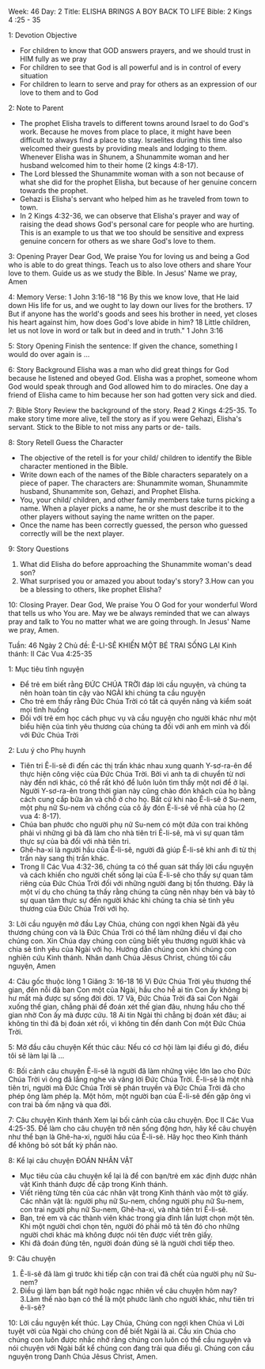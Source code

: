 Week: 46
Day: 2
Title: ELISHA BRINGS A BOY BACK TO LIFE
Bible: 2 Kings 4 :25 - 35

1: Devotion Objective
- For children to know that GOD answers prayers, and we should trust in HIM fully as we pray
- For children to see that God is all powerful and is in control of every situation
- For children to learn to serve and pray for others as an expression of our love to them and to God

2: Note to Parent
- The prophet Elisha travels to different towns around Israel to do God's work. Because he moves from place to place, it might have been difficult to always find a place to stay. Israelites during this time also welcomed their guests by providing meals and lodging to them. Whenever Elisha was in Shunem, a Shunammite woman and her husband welcomed him to their home (2 kings 4:8-17).
- The Lord blessed the Shunammite woman with a son not because of what she did for the prophet Elisha, but because of her genuine concern towards the prophet.
- Gehazi is Elisha's servant who helped him as he traveled from town to town.
- In 2 Kings 4:32-36, we can observe that Elisha's prayer and way of raising the dead shows God's personal care for people who are hurting. This is an example to us that we too should be sensitive and express genuine concern for others as we share God's love to them.

3: Opening Prayer
 Dear God, We praise You for loving us and being a God who is able to do great things. Teach us to also love others and share Your love to them. Guide us as we study the Bible. In Jesus' Name we pray, Amen

4: Memory Verse:
1 John 3:16-18 "16 By this we know love, that He laid down His life for us, and we ought to lay down our lives for the brothers. 17 But if anyone has the world's goods and sees his brother in need, yet closes his heart against him, how does God's love abide in him? 18 Little children, let us not love in word or talk but in deed and in truth." 1 John 3:16

5: Story Opening
Finish the sentence: If given the chance, something I would do over again is ...

6: Story Background
 Elisha was a man who did great things for God because he listened and obeyed God. Elisha was a prophet, someone whom God would speak through and God allowed him to do miracles. One day a friend of Elisha came to him because her son had gotten very sick and died.

7: Bible Story
Review the background of the story. Read 2 Kings 4:25-35. To make story time more alive, tell the story as if you were Gehazi, Elisha's servant. Stick to the Bible to not miss any parts or de- tails.


8: Story Retell
Guess the Character
- The objective of the retell is for your child/ children to identify the Bible character mentioned in the Bible.
- Write down each of the names of the Bible characters separately on a piece of paper. The characters are: Shunammite woman, Shunammite husband, Shunammite son, Gehazi, and Prophet Elisha.
- You, your child/ children, and other family members take turns picking a name. When a player picks a name, he or she must describe it to the other players without saying the name written on the paper.
- Once the name has been correctly guessed, the person who guessed correctly will be the next player.

9: Story Questions
1. What did Elisha do before approaching the Shunammite woman's dead son?
2. What surprised you or amazed you about today's story?
3.How can you be a blessing to others, like prophet Elisha?

10: Closing Prayer.
Dear God, We praise You O God for your wonderful Word that tells us who You are. May we be always reminded that we can always pray and talk to You no matter what we are going through. In Jesus' Name we pray, Amen.



Tuần: 46
Ngày 2
Chủ đề: Ê-LI-SÊ KHIẾN MỘT BÉ TRAI SỐNG LẠI
Kinh thánh: II Các Vua 4:25-35

1: Mục tiêu tĩnh nguyện
- Để trẻ em biết rằng ĐỨC CHÚA TRỜI đáp lời cầu nguyện, và chúng ta nên hoàn toàn tin cậy vào NGÀI khi chúng ta cầu nguyện
- Cho trẻ em thấy rằng Đức Chúa Trời có tất cả quyền năng và kiểm soát mọi tình huống
- Đối với trẻ em học cách phục vụ và cầu nguyện cho người khác như một biểu hiện của tình yêu thương của chúng ta đối với anh em mình và đối với Đức Chúa Trời

2: Lưu ý cho Phụ huynh
- Tiên tri Ê-li-sê đi đến các thị trấn khác nhau xung quanh Y-sơ-ra-ên để thực hiện công việc của Đức Chúa Trời. Bởi vì anh ta di chuyển từ nơi này đến nơi khác, có thể rất khó để luôn luôn tìm thấy một nơi để ở lại. Người Y-sơ-ra-ên trong thời gian này cũng chào đón khách của họ bằng cách cung cấp bữa ăn và chỗ ở cho họ. Bất cứ khi nào Ê-li-sê ở Su-nem, một phụ nữ Su-nem và chồng của cô ấy đón Ê-li-sê về nhà của họ (2 vua 4: 8-17).
- Chúa ban phước cho người phụ nữ Su-nem có một đứa con trai không phải vì những gì bà đã làm cho nhà tiên tri Ê-li-sê, mà vì sự quan tâm thực sự của bà đối với nhà tiên tri.
- Ghê-ha-xi là người hầu của Ê-li-sê, người đã giúp Ê-li-sê khi anh đi từ thị trấn này sang thị trấn khác.
- Trong II Các Vua 4:32-36, chúng ta có thể quan sát thấy lời cầu nguyện và cách khiến cho người chết sống lại của Ê-li-sê cho thấy sự quan tâm riêng của Đức Chúa Trời đối với những người đang bị tổn thương. Đây là một ví dụ cho chúng ta thấy rằng chúng ta cũng nên nhạy bén và bày tỏ sự quan tâm thực sự đến người khác khi chúng ta chia sẻ tình yêu thương của Đức Chúa Trời với họ.

3: Lời cầu nguyện mở đầu
 Lạy Chúa, chúng con ngợi khen Ngài đã yêu thương chúng con và là Đức Chúa Trời có thể làm những điều vĩ đại cho chúng con. Xin Chúa dạy chúng con cũng biết yêu thương người khác và chia sẻ tình yêu của Ngài với họ. Hướng dẫn chúng con khi chúng con nghiên cứu Kinh thánh. Nhân danh Chúa Jêsus Christ, chúng tôi cầu nguyện, Amen

4: Câu gốc thuộc lòng
1 Giăng 3: 16-18
16 Vì Đức Chúa Trời yêu thương thế gian, đến nỗi đã ban Con một của Ngài, hầu cho hễ ai tin Con ấy không bị hư mất mà được sự sống đời đời. 17 Vả, Đức Chúa Trời đã sai Con Ngài xuống thế gian, chẳng phải để đoán xét thế gian đâu, nhưng hầu cho thế gian nhờ Con ấy mà được cứu. 18 Ai tin Ngài thì chẳng bị đoán xét đâu; ai không tin thì đã bị đoán xét rồi, vì không tin đến danh Con một Đức Chúa Trời.

5: Mở đầu câu chuyện
Kết thúc câu: Nếu có cơ hội làm lại điều gì đó, điều tôi sẽ làm lại là ...

6: Bối cảnh câu chuyện
 Ê-li-sê là người đã làm những việc lớn lao cho Đức Chúa Trời vì ông đã lắng nghe và vâng lời Đức Chúa Trời. Ê-li-sê là một nhà tiên tri, người mà Đức Chúa Trời sẽ phán truyền và Đức Chúa Trời đã cho phép ông làm phép lạ. Một hôm, một người bạn của Ê-li-sê đến gặp ông vì con trai bà ốm nặng và qua đời.

7: Câu chuyện Kinh thánh
Xem lại bối cảnh của câu chuyện. Đọc II Các Vua 4:25-35. Để làm cho câu chuyện trở nên sống động hơn, hãy kể câu chuyện như thể bạn là Ghê-ha-xi, người hầu của  Ê-li-sê. Hãy học theo Kinh thánh để không bỏ sót bất kỳ phần nào.


8: Kể lại câu chuyện
ĐOÁN NHÂN VẬT
- Mục tiêu của câu chuyện kể lại là để con bạn/trẻ em xác định được nhân vật Kinh thánh được đề cập trong Kinh thánh.
- Viết riêng từng tên của các nhân vật trong Kinh thánh vào một tờ giấy. Các nhân vật là: người phụ nữ Su-nem, chồng người phụ nữ Su-nem, con trai người phụ nữ Su-nem, Ghê-ha-xi, và nhà tiên tri Ê-li-sê.
- Bạn, trẻ em và các thành viên khác trong gia đình lần lượt chọn một tên. Khi một người chơi chọn tên, người đó phải mô tả tên đó cho những người chơi khác mà không được nói tên được viết trên giấy.
- Khi đã đoán đúng tên, người đoán đúng sẽ là người chơi tiếp theo.

9: Câu chuyện
1. Ê-li-sê đã làm gì trước khi tiếp cận con trai đã chết của người phụ nữ Su-nem?
2. Điều gì làm bạn bất ngờ hoặc ngạc nhiên về câu chuyện hôm nay?
3.Làm thế nào bạn có thể là một phước lành cho người khác, như tiên tri ê-li-sê?

10: Lời cầu nguyện kết thúc.
Lạy Chúa, Chúng con ngợi khen Chúa vì Lời tuyệt vời của Ngài cho chúng con để biết Ngài là ai. Cầu xin Chúa cho chúng con luôn được nhắc nhở rằng chúng con luôn có thể cầu nguyện và nói chuyện với Ngài bất kể chúng con đang trải qua điều gì. Chúng con cầu nguyện trong Danh Chúa Jêsus Christ, Amen.